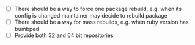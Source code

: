 - [ ] There should be a way to force one package rebuild, e.g. when its config is changed maintainer may decide to rebuild package
- [ ] There should be a way for mass rebuilds, e.g. when ruby version has bumbped
- [ ] Provide both 32 and 64 bit repositories
